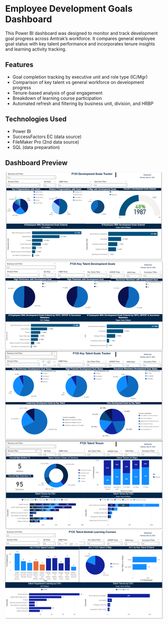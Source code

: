 # Employee Development Goals Dashboard
This Power BI dashboard was designed to monitor and track development goal progress across Amtrak’s workforce. It compares general employee goal status with key talent performance and incorporates tenure insights and learning activity tracking.
## Features
- Goal completion tracking by executive unit and role type (IC/Mgr)
- Comparison of key talent vs general workforce on development progress
- Tenure-based analysis of goal engagement
- Breakdown of learning course participation
- Automated refresh and filtering by business unit, division, and HRBP
## Technologies Used
- Power BI
- SuccessFactors EC (data source)
- FileMaker Pro (2nd data source)
- SQL (data preparation)
## Dashboard Preview
![Dashboard Development Goals Page](TalentDB%201st%20page.PNG)
![Dashboard Development Goals w/ Key Talent Page](TalentDB%202nd%20page.PNG)
![Dashboard Development Goals Status Page](TalentDB%203rd%20page.PNG)
![Dashboard Development Goals w/ Tenure Page](TalentDB%204th%20page.PNG)
![Dashboard Development Goals w/ Learning Courses Page](TalentDB%205th%20page.PNG)
